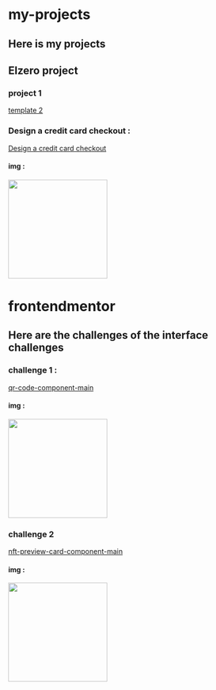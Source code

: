 # my-projects
## Here is my projects
## Elzero project 
### project 1
[template 2](https://moohamed-ahmed.github.io/My-Projects/HTML_And_CSS_Template_Two-main/)

### Design a credit card checkout  :
[Design a credit card checkout](https://moohamed-ahmed.github.io/My-Projects/Design-a-credit-card-checkout/)

#### img :
<div>
  <img src="https://Moohamed-Ahmed.github.io/My-Projects/Design-a-credit-card-checkout/image/Design-a-credit-card-checkout-.jpeg" width="200px">
  </div>
  
  
  
  
  # frontendmentor
## Here are the challenges of the interface challenges

### challenge 1 :
[qr-code-component-main](https://Moohamed-Ahmed.github.io/My-Projects/frontend-mentor/qr-code-component-main/)

#### img :
<div>
  <img src="https://Moohamed-Ahmed.github.io/My-Projects/frontend-mentor/qr-code-component-main/challenge-1.jpg" width="200px">
  </div>
  
### challenge 2 
 [nft-preview-card-component-main](https://Moohamed-Ahmed.github.io/My-Projects/frontend-mentor/nft-preview-card-component-main/)

#### img :
<div>
  <img src="https://Moohamed-Ahmed.github.io/My-Projects/frontend-mentor/nft-preview-card-component-main/challenge-2.jpg" width="200px">
  </div>
  
  

  
